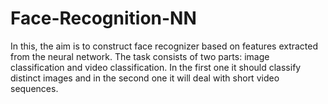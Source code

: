 # Face-Recognition-NN
In this, the aim is to construct face recognizer based on features extracted from the neural network. The task consists of two parts: image classification and video classification. In the first one it should classify distinct images and in the second one it will deal with short video sequences.
